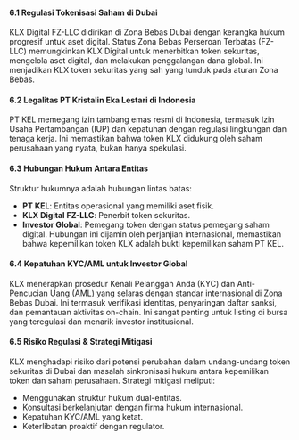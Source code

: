 #### 6.1 Regulasi Tokenisasi Saham di Dubai
KLX Digital FZ-LLC didirikan di Zona Bebas Dubai dengan kerangka hukum progresif untuk aset digital. Status Zona Bebas Perseroan Terbatas (FZ-LLC) memungkinkan KLX Digital untuk menerbitkan token sekuritas, mengelola aset digital, dan melakukan penggalangan dana global. Ini menjadikan KLX token sekuritas yang sah yang tunduk pada aturan Zona Bebas.

#### 6.2 Legalitas PT Kristalin Eka Lestari di Indonesia
PT KEL memegang izin tambang emas resmi di Indonesia, termasuk Izin Usaha Pertambangan (IUP) dan kepatuhan dengan regulasi lingkungan dan tenaga kerja. Ini memastikan bahwa token KLX didukung oleh saham perusahaan yang nyata, bukan hanya spekulasi.

#### 6.3 Hubungan Hukum Antara Entitas
Struktur hukumnya adalah hubungan lintas batas:
* **PT KEL**: Entitas operasional yang memiliki aset fisik.
* **KLX Digital FZ-LLC**: Penerbit token sekuritas.
* **Investor Global**: Pemegang token dengan status pemegang saham digital.
Hubungan ini dijamin oleh perjanjian internasional, memastikan bahwa kepemilikan token KLX adalah bukti kepemilikan saham PT KEL.

#### 6.4 Kepatuhan KYC/AML untuk Investor Global
KLX menerapkan prosedur Kenali Pelanggan Anda (KYC) dan Anti-Pencucian Uang (AML) yang selaras dengan standar internasional di Zona Bebas Dubai. Ini termasuk verifikasi identitas, penyaringan daftar sanksi, dan pemantauan aktivitas on-chain. Ini sangat penting untuk listing di bursa yang teregulasi dan menarik investor institusional.

#### 6.5 Risiko Regulasi & Strategi Mitigasi
KLX menghadapi risiko dari potensi perubahan dalam undang-undang token sekuritas di Dubai dan masalah sinkronisasi hukum antara kepemilikan token dan saham perusahaan. Strategi mitigasi meliputi:
* Menggunakan struktur hukum dual-entitas.
* Konsultasi berkelanjutan dengan firma hukum internasional.
* Kepatuhan KYC/AML yang ketat.
* Keterlibatan proaktif dengan regulator.